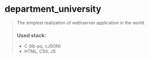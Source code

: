 # department_university

> The simplest realization of web\server application in the world.
>
> ### Used stack:
> - C (lib-pq, cJSON)
> - HTML, CSS, JS
